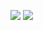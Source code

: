 ![](https://prod-files-secure.s3.us-west-2.amazonaws.com/18b54561-a96f-48e4-adf0-58091890e997/cb676082-2d57-412d-be01-50726b19dea2/leetcode-Introduction_to_Pandas_Badge.png)
![](https://prod-files-secure.s3.us-west-2.amazonaws.com/18b54561-a96f-48e4-adf0-58091890e997/cb676082-2d57-412d-be01-50726b19dea2/leetcode-Introduction_to_Pandas_Badge.png)